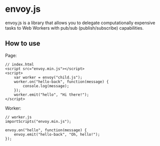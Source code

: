 # envoy.js
envoy.js is a library that allows you to delegate computationally expensive tasks to Web Workers with pub/sub (publish/subscribe) capabilities.

## How to use
Page:

	// index.html
	<script src="envoy.min.js"></script>
	<script>
		var worker = envoy("child.js");
		worker.on("hello-back", function(message) {
			console.log(message);
		});
		worker.emit("hello", "Hi there!");
	</script>

Worker:

	// worker.js
	importScripts("envoy.min.js");

	envoy.on("hello", function(message) {
		envoy.emit("hello-back", "Oh, hello!");
	});

